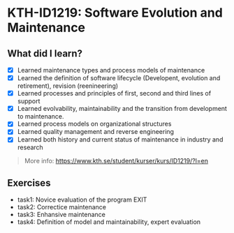 # KTH-ID1219: Software Evolution and Maintenance
## What did I learn? 
- [x] Learned maintenance types and process models of maintenance
- [x] Learned the definition of software lifecycle (Developent, evolution and retirement), revision (reenineering)
- [x] Learned processes and principles of first, second and third lines of support
- [x] Learned evolvability, maintainability and the transition from development to maintenance.
- [x] Learned process models on organizational structures
- [x] Learned quality management and reverse engineering
- [x] Learned both history and current status of maintenance in industry and research
> More info: https://www.kth.se/student/kurser/kurs/ID1219/?l=en
## Exercises
- task1: Novice evaluation of the program EXIT
- task2: Correctice maintenance 
- task3: Enhansive maintenance
- task4: Definition of model and maintainability, expert evaluation

